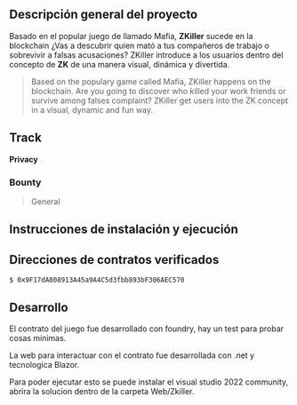 ## Descripción general del proyecto

Basado en el popular juego de llamado Mafia, **ZKiller** sucede en la blockchain ¿Vas a descubrir quien mató a tus compañeros de trabajo o sobrevivir a falsas acusaciones? ZKiller introduce a los usuarios dentro del concepto de **ZK** de una manera visual, dinámica y divertida.

> Based on the populary game called Mafia, ZKiller happens on the blockchain. Are you going to discover who killed your work friends or survive among falses complaint? ZKiller get users into the ZK concept in a visual, dynamic and fun way.


## Track

**Privacy**

### Bounty

> General

## Instrucciones de instalación y ejecución



## Direcciones de contratos verificados

```shell
$ 0x9F17dA808913A45a9A4C5d3fbb893bF306AEC570
```


## Desarrollo

El contrato del juego fue desarrollado con foundry, hay un test para probar cosas minimas.

La web para interactuar con el contrato fue desarrollada con .net y tecnologica Blazor.

Para poder ejecutar esto se puede instalar el visual studio 2022 community, abrira la solucion dentro de la carpeta Web/Zkiller.
